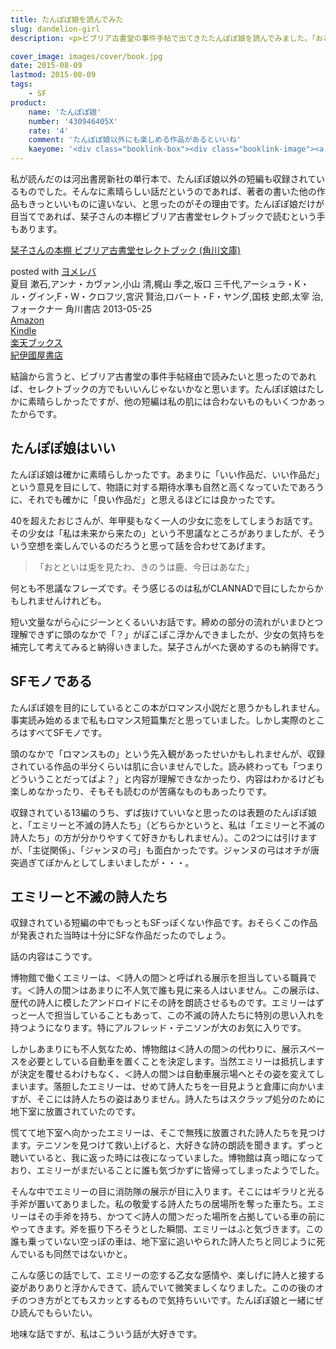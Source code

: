 ```yaml
---
title: たんぽぽ娘を読んでみた
slug: dandelion-girl
description: <p>ビブリア古書堂の事件手帖で出てきたたんぽぽ娘を読んでみました。「おとといは兎を見たわ、きのうは鹿、今日はあなた」という特徴的なセリフが出てくる物語ですが、心が暖かくなるいいお話でした。他の短編だと、エミリーと不滅の詩人たちがよかったです。</p>

cover_image: images/cover/book.jpg
date: 2015-08-09
lastmod: 2015-08-09
tags: 
    - SF
product:
    name: 'たんぽぽ娘'
    number: '430946405X'
    rate: '4'
    comment: 'たんぽぽ娘以外にも楽しめる作品があるといいね'
    kaeyome: '<div class="booklink-box"><div class="booklink-image"><a href="http://www.amazon.co.jp/exec/obidos/asin/430946405X/illusionspace-22/" target="_blank" ><img src="http://ecx.images-amazon.com/images/I/51YgWJ2eWvL._SL160_.jpg" style="border: none;" /></a></div><div class="booklink-info"><div class="booklink-name"><a href="http://www.amazon.co.jp/exec/obidos/asin/430946405X/illusionspace-22/" target="_blank" >たんぽぽ娘 (河出文庫)</a><div class="booklink-powered-date">posted with <a href="http://yomereba.com" rel="nofollow" target="_blank">ヨメレバ</a></div></div><div class="booklink-detail">ロバート・F・ヤング 河出書房新社 2015-01-07    </div><div class="booklink-link2"><div class="shoplinkamazon"><a href="http://www.amazon.co.jp/exec/obidos/asin/430946405X/illusionspace-22/" target="_blank" >Amazon</a></div><div class="shoplinkkindle"><a href="http://www.amazon.co.jp/exec/obidos/ASIN/B00U7EK20C/illusionspace-22/" target="_blank" >Kindle</a></div><div class="shoplinkrakuten"><a href="http://hb.afl.rakuten.co.jp/hgc/11acbc01.369b1bf6.11acbc02.cabf9fe9/?pc=http%3A%2F%2Fbooks.rakuten.co.jp%2Frb%2F13057459%2F%3Fscid%3Daf_ich_link_urltxt%26m%3Dhttp%3A%2F%2Fm.rakuten.co.jp%2Fev%2Fbook%2F" target="_blank" >楽天ブックス</a></div>                  	  <div class="shoplinkkino"><a href="http://ck.jp.ap.valuecommerce.com/servlet/referral?sid=3085416&pid=882196163&vc_url=http%3A%2F%2Fwww.kinokuniya.co.jp%2Ff%2Fdsg-01-9784309464053" target="_blank" >紀伊國屋書店<img src="http://ad.jp.ap.valuecommerce.com/servlet/gifbanner?sid=3085416&pid=882196163" height="1" width="1" border="0"></a></div>	  	  	</div></div><div class="booklink-footer"></div></div>'
---
```


<p>私が読んだのは河出書房新社の単行本で、たんぽぽ娘以外の短編も収録されているものでした。そんなに素晴らしい話だというのであれば、著者の書いた他の作品もきっといいものに違いない、と思ったのがその理由です。たんぽぽ娘だけが目当てであれば、栞子さんの本棚ビブリア古書堂セレクトブックで読むという手もあります。</p>
<div class="booklink-box">
<div class="booklink-image"><a href="http://www.amazon.co.jp/exec/obidos/asin/4041008271/illusionspace-22/" target="_blank" ><img alt=""  src="http://ecx.images-amazon.com/images/I/616Sj2e36YL._SL160_.jpg" style="border: none;" /></a></div>
<div class="booklink-info">
<div class="booklink-name"><a href="http://www.amazon.co.jp/exec/obidos/asin/4041008271/illusionspace-22/" target="_blank" >栞子さんの本棚  ビブリア古書堂セレクトブック (角川文庫)</a></p>
<div class="booklink-powered-date">posted with <a href="http://yomereba.com" rel="nofollow" target="_blank">ヨメレバ</a></div>
</div>
<div class="booklink-detail">夏目 漱石,アンナ・カヴァン,小山 清,梶山 季之,坂口 三千代,アーシュラ・K・ル・グイン,F・W・クロフツ,宮沢 賢治,ロバート・F・ヤング,国枝 史郎,太宰 治,フォークナー 角川書店 2013-05-25    </div>
<div class="booklink-link2">
<div class="shoplinkamazon"><a href="http://www.amazon.co.jp/exec/obidos/asin/4041008271/illusionspace-22/" target="_blank" >Amazon</a></div>
<div class="shoplinkkindle"><a href="http://www.amazon.co.jp/gp/search?keywords=%9Ex%8Eq%82%B3%82%F1%82%CC%96%7B%92I%20%20%83r%83u%83%8A%83A%8C%C3%8F%91%93%B0%83Z%83%8C%83N%83g%83u%83b%83N%20%28%8Ap%90%EC%95%B6%8C%C9%29&#038;__mk_ja_JP=%83J%83%5E%83J%83i&#038;url=node%3D2275256051&#038;tag=illusionspace-22" target="_blank" >Kindle</a></div>
<div class="shoplinkrakuten"><a href="http://hb.afl.rakuten.co.jp/hgc/11acbc01.369b1bf6.11acbc02.cabf9fe9/?pc=http%3A%2F%2Fbooks.rakuten.co.jp%2Frb%2F12249439%2F%3Fscid%3Daf_ich_link_urltxt%26m%3Dhttp%3A%2F%2Fm.rakuten.co.jp%2Fev%2Fbook%2F" target="_blank" >楽天ブックス</a></div>
<div class="shoplinkkino"><a href="http://ck.jp.ap.valuecommerce.com/servlet/referral?sid=3085416&#038;pid=882196163&#038;vc_url=http%3A%2F%2Fwww.kinokuniya.co.jp%2Ff%2Fdsg-01-9784041008270" target="_blank" >紀伊國屋書店<img alt=""  src="http://ad.jp.ap.valuecommerce.com/servlet/gifbanner?sid=3085416&#038;pid=882196163" height="1" width="1"></a></div>
</p></div>
</div>
<div class="booklink-footer"></div>
</div>
<p>結論から言うと、ビブリア古書堂の事件手帖経由で読みたいと思ったのであれば、セレクトブックの方でもいいんじゃないかなと思います。たんぽぽ娘はたしかに素晴らしかったですが、他の短編は私の肌には合わないものもいくつかあったからです。</p>
<h2>たんぽぽ娘はいい</h2>
<p>たんぽぽ娘は確かに素晴らしかったです。あまりに「いい作品だ、いい作品だ」という意見を目にして、物語に対する期待水準も自然と高くなっていたであろうに、それでも確かに「良い作品だ」と思えるほどには良かったです。</p>
<p>40を超えたおじさんが、年甲斐もなく一人の少女に恋をしてしまうお話です。その少女は「私は未来から来たの」という不思議なところがありましたが、そういう空想を楽しんでいるのだろうと思って話を合わせてあげます。</p>
<blockquote><p>
  「おとといは兎を見たわ、きのうは鹿、今日はあなた」
</p></blockquote>
<p>何とも不思議なフレーズです。そう感じるのは私がCLANNADで目にしたからかもしれませんけれども。</p>
<p>短い文量ながら心にジーンとくるいいお話です。締めの部分の流れがいまひとつ理解できずに頭のなかで「？」がぽこぽこ浮かんできましたが、少女の気持ちを補完して考えてみると納得いきました。栞子さんがべた褒めするのも納得です。</p>
<h2>SFモノである</h2>
<p>たんぽぽ娘を目的にしているとこの本がロマンス小説だと思うかもしれません。事実読み始めるまで私もロマンス短篇集だと思っていました。しかし実際のところはすべてSFモノです。</p>
<p>頭のなかで「ロマンスもの」という先入観があったせいかもしれませんが、収録されている作品の半分くらいは肌に合いませんでした。読み終わっても「つまりどういうことだってばよ？」と内容が理解できなかったり、内容はわかるけども楽しめなかったり、そもそも読むのが苦痛なものもあったりです。</p>
<p>収録されている13編のうち、ずば抜けていいなと思ったのは表題のたんぽぽ娘と、「エミリーと不滅の詩人たち」（どちらかというと、私は「エミリーと不滅の詩人たち」の方が分かりやすくて好きかもしれません）。この2つには引けますが、「主従関係」、「ジャンヌの弓」も面白かったです。ジャンヌの弓はオチが唐突過ぎてぽかんとしてしまいましたが・・・。</p>
<h2>エミリーと不滅の詩人たち</h2>
<p>収録されている短編の中でもっともSFっぽくない作品です。おそらくこの作品が発表された当時は十分にSFな作品だったのでしょう。</p>
<p>話の内容はこうです。</p>
<p>博物館で働くエミリーは、＜詩人の間＞と呼ばれる展示を担当している職員です。＜詩人の間＞はあまりに不人気で誰も見に来る人はいません。この展示は、歴代の詩人に模したアンドロイドにその詩を朗読させるものです。エミリーはずっと一人で担当していることもあって、この不滅の詩人たちに特別の思い入れを持つようになります。特にアルフレッド・テニソンが大のお気に入りです。</p>
<p>しかしあまりにも不人気なため、博物館は＜詩人の間＞の代わりに、展示スペースを必要としている自動車を置くことを決定します。当然エミリーは抵抗しますが決定を覆せるわけもなく、＜詩人の間＞は自動車展示場へとその姿を変えてしまいます。落胆したエミリーは、せめて詩人たちを一目見ようと倉庫に向かいますが、そこには詩人たちの姿はありません。詩人たちはスクラップ処分のために地下室に放置されていたのです。</p>
<p>慌てて地下室へ向かったエミリーは、そこで無残に放置された詩人たちを見つけます。テニソンを見つけて救い上げると、大好きな詩の朗読を聞きます。ずっと聴いていると、我に返った時には夜になっていました。博物館は真っ暗になっており、エミリーがまだいることに誰も気づかずに皆帰ってしまったようでした。</p>
<p>そんな中でエミリーの目に消防隊の展示が目に入ります。そこにはギラリと光る手斧が置いてありました。私の敬愛する詩人たちの居場所を奪った車たち。エミリーはその手斧を持ち、かつて＜詩人の間＞だった場所を占拠している車の前にやってきます。斧を振り下ろそうとした瞬間、エミリーはふと気づきます。この誰も乗っていない空っぽの車は、地下室に追いやられた詩人たちと同じように死んでいるも同然ではないかと。</p>
<p>こんな感じの話でして、エミリーの恋する乙女な感情や、楽しげに詩人と接する姿がありありと浮かんできて、読んでいて微笑ましくなりました。このの後のオチのつき方がとてもスカッとするもので気持ちいいです。たんぽぽ娘と一緒にぜひ読んでもらいたい。</p>
<p>地味な話ですが、私はこういう話が大好きです。</p>

  